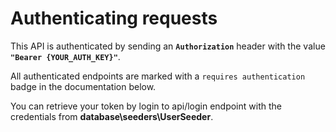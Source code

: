 # Authenticating requests

This API is authenticated by sending an **`Authorization`** header with the value **`"Bearer {YOUR_AUTH_KEY}"`**.

All authenticated endpoints are marked with a `requires authentication` badge in the documentation below.

You can retrieve your token by login to api/login endpoint with the credentials from  <b>database\seeders\UserSeeder</b>.
